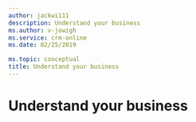```yaml
---
author: jackwi111
description: Understand your business
ms.author: v-jowigh
ms.service: crm-online
ms.date: 02/25/2019

ms.topic: conceptual
title: Understand your business
---
```



# Understand your business
